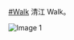 [#Walk](https://e5n.cc/tags/Walk) 清江 Walk。

![Image 1](https://files.e5n.cc/media_attachments/files/113/827/390/468/401/550/original/7c5fd27b8cdd7f26.jpg)